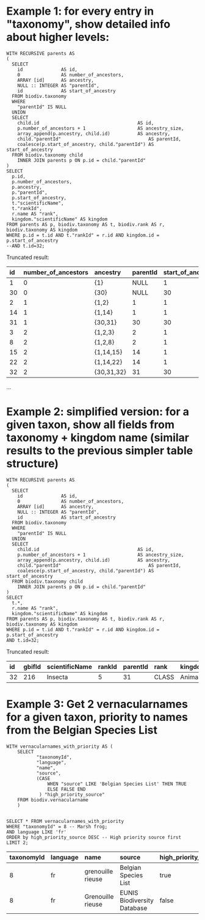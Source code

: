# Example 1: for every entry in "taxonomy", show detailed info about higher levels:

```
WITH RECURSIVE parents AS
(
  SELECT
    id              AS id,
    0               AS number_of_ancestors,
    ARRAY [id]      AS ancestry,
    NULL :: INTEGER AS "parentId",
    id              AS start_of_ancestry
  FROM biodiv.taxonomy
  WHERE
    "parentId" IS NULL
  UNION
  SELECT
    child.id                                    AS id,
    p.number_of_ancestors + 1                   AS ancestry_size,
    array_append(p.ancestry, child.id)          AS ancestry,
    child."parentId"                                AS parentId,
    coalesce(p.start_of_ancestry, child."parentId") AS start_of_ancestry
  FROM biodiv.taxonomy child
    INNER JOIN parents p ON p.id = child."parentId"
)
SELECT
  p.id,
  p.number_of_ancestors,
  p.ancestry,
  p."parentId",
  p.start_of_ancestry,
  t."scientificName",
  t."rankId",
  r.name AS "rank",
  kingdom."scientificName" AS kingdom
FROM parents AS p, biodiv.taxonomy AS t, biodiv.rank AS r, biodiv.taxonomy AS kingdom
WHERE p.id = t.id AND t."rankId" = r.id AND kingdom.id = p.start_of_ancestry
--AND t.id=32;
```

Truncated result: 

| id | number\_of\_ancestors | ancestry | parentId | start\_of\_ancestry | scientificName | rankId | rank | kingdom |
| :--- | :--- | :--- | :--- | :--- | :--- | :--- | :--- | :--- |
| 1 | 0 | {1} | NULL | 1 | Fungi | 7 | KINGDOM | Fungi |
| 30 | 0 | {30} | NULL | 30 | Animalia | 7 | KINGDOM | Animalia |
| 2 | 1 | {1,2} | 1 | 1 | Ascomycota | 6 | PHYLUM | Fungi |
| 14 | 1 | {1,14} | 1 | 1 | Basidiomycota | 6 | PHYLUM | Fungi |
| 31 | 1 | {30,31} | 30 | 30 | Arthropoda | 6 | PHYLUM | Animalia |
| 3 | 2 | {1,2,3} | 2 | 1 | Leotiomycetes | 5 | CLASS | Fungi |
| 8 | 2 | {1,2,8} | 2 | 1 | Dothideomycetes | 5 | CLASS | Fungi |
| 15 | 2 | {1,14,15} | 14 | 1 | Pucciniomycetes | 5 | CLASS | Fungi |
| 22 | 2 | {1,14,22} | 14 | 1 | Agaricomycetes | 5 | CLASS | Fungi |
| 32 | 2 | {30,31,32} | 31 | 30 | Insecta | 5 | CLASS | Animalia |
...

# Example 2: simplified version: for a given taxon, show all fields from taxonomy + kingdom name (similar results to the previous simpler table structure)

```
WITH RECURSIVE parents AS
(
  SELECT
    id              AS id,
    0               AS number_of_ancestors,
    ARRAY [id]      AS ancestry,
    NULL :: INTEGER AS "parentId",
    id              AS start_of_ancestry
  FROM biodiv.taxonomy
  WHERE
    "parentId" IS NULL
  UNION
  SELECT
    child.id                                    AS id,
    p.number_of_ancestors + 1                   AS ancestry_size,
    array_append(p.ancestry, child.id)          AS ancestry,
    child."parentId"                                AS parentId,
    coalesce(p.start_of_ancestry, child."parentId") AS start_of_ancestry
  FROM biodiv.taxonomy child
    INNER JOIN parents p ON p.id = child."parentId"
)
SELECT
  t.*,
  r.name AS "rank",
  kingdom."scientificName" AS kingdom
FROM parents AS p, biodiv.taxonomy AS t, biodiv.rank AS r, biodiv.taxonomy AS kingdom
WHERE p.id = t.id AND t."rankId" = r.id AND kingdom.id = p.start_of_ancestry
AND t.id=32;
```

Truncated result:

| id | gbifId | scientificName | rankId | parentId | rank | kingdom |
| :--- | :--- | :--- | :--- | :--- | :--- | :--- |
| 32 | 216 | Insecta | 5 | 31 | CLASS | Animalia |

# Example 3: Get 2 vernacularnames for a given taxon, priority to names from the Belgian Species List

```
WITH vernacularnames_with_priority AS (
    SELECT
           "taxonomyId",
           "language",
           "name",
           "source",
           (CASE
               WHEN "source" LIKE 'Belgian Species List' THEN TRUE
               ELSE FALSE END
            ) "high_priority_source"
    FROM biodiv.vernacularname
    )


SELECT * FROM vernacularnames_with_priority
WHERE "taxonomyId" = 8 -- Marsh frog;
AND language LIKE 'fr'
ORDER by high_priority_source DESC -- High priority source first
LIMIT 2;
```

| taxonomyId | language | name | source | high\_priority\_source |
| :--- | :--- | :--- | :--- | :--- |
| 8 | fr | grenouille rieuse | Belgian Species List | true |
| 8 | fr | Grenouille rieuse | EUNIS Biodiversity Database | false |
